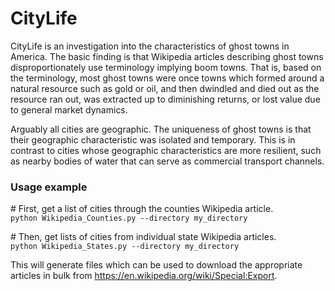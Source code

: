 
# CityLife

CityLife is an investigation into the characteristics of ghost towns in America. The basic finding is that Wikipedia articles describing ghost towns disproportionately use terminology implying boom towns. That is, based on the terminology, most ghost towns were once towns which formed around a natural resource such as gold or oil, and then dwindled and died out as the resource ran out, was extracted up to diminishing returns, or lost value due to general market dynamics.

Arguably all cities are geographic. The uniqueness of ghost towns is that their geographic characteristic was isolated and temporary. This is in contrast to cities whose geographic characteristics are more resilient, such as nearby bodies of water that can serve as commercial transport channels.

### Usage example

\# First, get a list of cities through the counties Wikipedia article.  
`python Wikipedia_Counties.py --directory my_directory`

\# Then, get lists of cities from individual state Wikipedia articles.  
`python Wikipedia_States.py --directory my_directory`

This will generate files which can be used to download the appropriate articles in bulk from https://en.wikipedia.org/wiki/Special:Export.